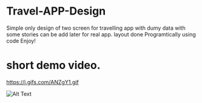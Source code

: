 # Travel-APP-Design


Simple only design of two screen for travelling app with dumy data with some stories can be add later for real app.
layout done Programtically using code
Enjoy!

# short demo video.


https://j.gifs.com/ANZgY1.gif


![Alt Text](https://j.gifs.com/ANZgY1.gif)

